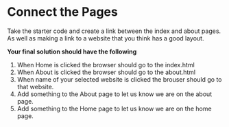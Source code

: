 # Connect the Pages
Take the starter code and create a link between the index and about pages. As well as making a link to a website that you think has a good layout.

**Your final solution should have the following**
1. When Home is clicked the browser should go to the index.html
2. When About is clicked the browser should go to the about.html
3. When name of your selected website is clicked the brouser should go to that website.
4. Add something to the About page to let us know we are on the about page.
5. Add something to the Home page to let us know we are on the home page.

